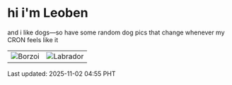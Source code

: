 # hi i'm Leoben

and i like dogs—so have some random dog pics that change whenever my CRON feels like it

|  |  |
|--------|----------|
| ![Borzoi](https://random-dog-vercel.vercel.app/api/random-borzoi?v=1762030531) | ![Labrador](https://random-dog-vercel.vercel.app/api/random-labrador?v=1762030531) |

Last updated: 2025-11-02 04:55 PHT
